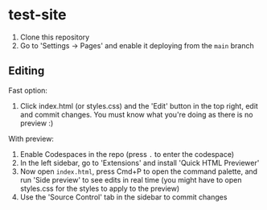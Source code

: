# test-site

1. Clone this repository
2. Go to 'Settings -> Pages' and enable it deploying from the `main` branch

## Editing

Fast option:

1. Click index.html (or styles.css) and the 'Edit' button in the top right, edit and commit changes. You must know what you're doing as there is no preview :)

With preview:

1. Enable Codespaces in the repo (press `.` to enter the codespace)
2. In the left sidebar, go to 'Extensions' and install 'Quick HTML Previewer'
3. Now open `index.html`, press Cmd+P to open the command palette, and run 'Side preview' to see edits in real time (you might have to open styles.css for the styles to apply to the preview)
4. Use the 'Source Control' tab in the sidebar to commit changes
